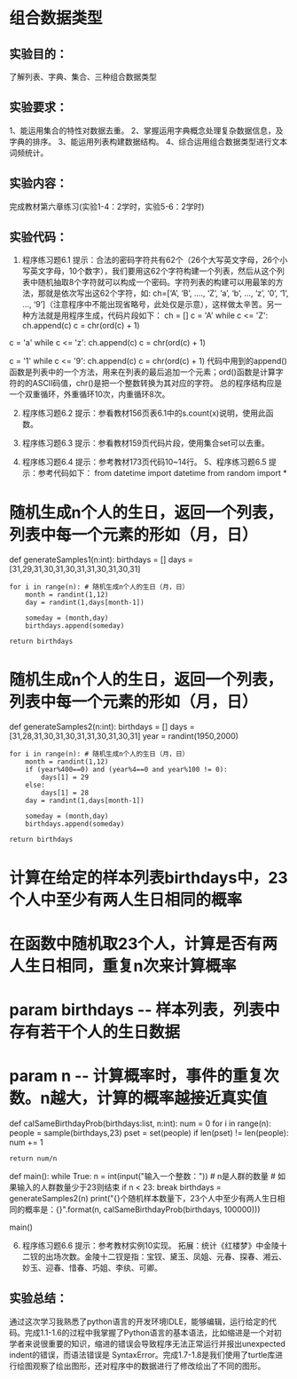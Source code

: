 # 组合数据类型

## 实验目的：

了解列表、字典、集合、三种组合数据类型

## 实验要求：

1、能运用集合的特性对数据去重。
2、掌握运用字典概念处理复杂数据信息，及字典的排序。
3、能运用列表构建数据结构。
4、综合运用组合数据类型进行文本词频统计。


## 实验内容：

完成教材第六章练习(实验1-4：2学时，实验5-6：2学时)

## 实验代码：

1. 程序练习题6.1
提示：合法的密码字符共有62个（26个大写英文字母，26个小写英文字母，10个数字），我们要用这62个字符构建一个列表，然后从这个列表中随机抽取8个字符就可以构成一个密码。字符列表的构建可以用最笨的方法，那就是依次写出这62个字符，如:
ch=[‘A’, ‘B’, …., ‘Z’, ‘a’, ‘b’, …, ‘z’, ‘0’, ‘1’, …, ‘9’]（注意程序中不能出现省略号，此处仅是示意），这样做太辛苦。另一种方法就是用程序生成，代码片段如下：
ch = []
c = 'A'
while c <= 'Z':
    ch.append(c)
    c = chr(ord(c) + 1)

c = 'a'
while c <= 'z':
    ch.append(c)
    c = chr(ord(c) + 1)
    
c = '1'
while c <= '9':
    ch.append(c)
    c = chr(ord(c) + 1)
代码中用到的append()函数是列表中的一个方法，用来在列表的最后追加一个元素；ord()函数是计算字符的的ASCII码值，chr()是把一个整数转换为其对应的字符。
	总的程序结构应是一个双重循环，外重循环10次，内重循环8次。

2. 程序练习题6.2
提示：参看教材156页表6.1中的s.count(x)说明，使用此函数。

3. 程序练习题6.3
提示：参看教材159页代码片段，使用集合set可以去重。

4. 程序练习题6.4
提示：参考教材173页代码10~14行。
5、程序练习题6.5
提示：参考代码如下：
from datetime import datetime
from random import *

# 随机生成n个人的生日，返回一个列表，列表中每一个元素的形如（月，日）
def generateSamples1(n:int):
    birthdays = []
    days = [31,29,31,30,31,30,31,31,30,31,30,31]
    
    for i in range(n): # 随机生成n个人的生日（月，日）
        month = randint(1,12)
        day = randint(1,days[month-1])
        
        someday = (month,day)
        birthdays.append(someday)
    
    return birthdays


# 随机生成n个人的生日，返回一个列表，列表中每一个元素的形如（月，日）
def generateSamples2(n:int):
    birthdays = []
    days = [31,28,31,30,31,30,31,31,30,31,30,31]
    year = randint(1950,2000)
    
    for i in range(n): # 随机生成n个人的生日（月，日）
        month = randint(1,12)
        if (year%400==0) and (year%4==0 and year%100 != 0):
            days[1] = 29
        else:
            days[1] = 28
        day = randint(1,days[month-1])
        
        someday = (month,day)
        birthdays.append(someday)
    
    return birthdays


# 计算在给定的样本列表birthdays中，23个人中至少有两人生日相同的概率
# 在函数中随机取23个人，计算是否有两人生日相同，重复n次来计算概率
# param birthdays -- 样本列表，列表中存有若干个人的生日数据
# param n -- 计算概率时，事件的重复次数。n越大，计算的概率越接近真实值
def calSameBirthdayProb(birthdays:list, n:int):
    num = 0
    for i in range(n):
        people = sample(birthdays,23)
        pset = set(people)
        if len(pset) != len(people):
            num += 1
        
    return num/n

def main():
    while True:
        n = int(input("输入一个整数：")) # n是人群的数量
        # 如果输入的人群数量少于23则结束
        if n < 23:
            break
        birthdays = generateSamples2(n)
        print("{}个随机样本数量下，23个人中至少有两人生日相同的概率是：{}".format(n, calSameBirthdayProb(birthdays, 100000)))
    

main()    

6. 程序练习题6.6
提示：参考教材实例10实现。
拓展：统计《红楼梦》中金陵十二钗的出场次数。金陵十二钗是指：宝钗、黛玉、凤姐、元春、探春、湘云、妙玉、迎春、惜春、巧姐、李纨、可卿。 




## 实验总结：

 通过这次学习我熟悉了python语言的开发环境IDLE，能够编辑，运行给定的代码。完成1.1-1.6的过程中我掌握了Python语言的基本语法，比如缩进是一个对初学者来说很重要的知识，缩进的错误会导致程序无法正常运行并报出unexpected indent的错误，而语法错误是 SyntaxError。完成1.7-1.8是我们使用了turtle库进行绘图观察了绘出图形，还对程序中的数据进行了修改绘出了不同的图形。

